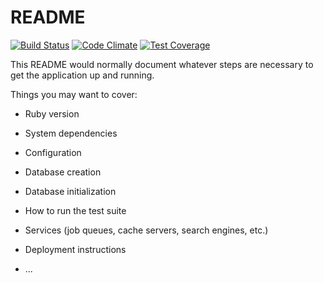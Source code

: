 # README

[![Build Status](https://travis-ci.org/rodrigorgs/blog.svg?branch=master)](https://travis-ci.org/rodrigorgs/blog)
[![Code Climate](https://codeclimate.com/github/rodrigorgs/blog/badges/gpa.svg)](https://codeclimate.com/github/rodrigorgs/blog)
[![Test Coverage](https://codeclimate.com/github/rodrigorgs/blog/badges/coverage.svg)](https://codeclimate.com/github/rodrigorgs/blog/coverage)


This README would normally document whatever steps are necessary to get the
application up and running.

Things you may want to cover:

* Ruby version

* System dependencies

* Configuration

* Database creation

* Database initialization

* How to run the test suite

* Services (job queues, cache servers, search engines, etc.)

* Deployment instructions

* ...

